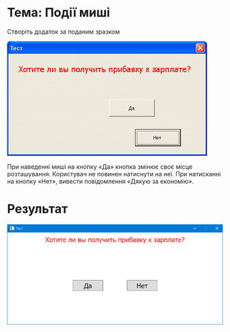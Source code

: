 # Тема: Події миші

Створіть додаток за поданим зразком

![ScreenShot](ScreenShot01.png)

При наведенні миші на кнопку «Да» кнопка змінює своє місце розташування. Користувач не повинен натиснути на неї. При натисканні на кнопку «Нет», вивести повідомлення «Дякую за економію».

# Результат
![ScreenShot](ScreenShot02.png)
